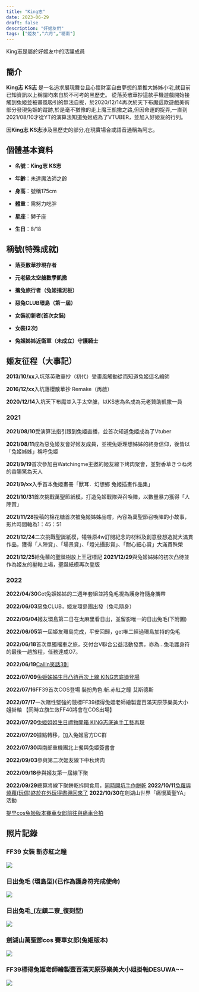 ```yaml
---
title: "King志"
date: 2023-06-29
draft: false
description: "好姬友們"
tags: ["姬友","六月","糖南"]
---
```


King志是屬於好姬友中的活躍成員

## **簡介**

**King志** **KS志**
是一名追求展現舞台且心懷財富自由夢想的單推大姊姊小宅,就目前已知資訊以上稱謂均來自於不可考的黑歷史。
從落英散華抄這款手機遊戲開始接觸到兔姬並被畫風吸引的無法自拔，於2020/12/14再次於天下布魔這款遊戲美術部分發現兔姬的蹤跡,於是毫不猶豫的走上魔王凱撒之路,但因命運的捉弄,一直到2021/08/10才從YT的演算法知道兔姬成為了VTUBER，並加入好姬友的行列。

因**King志** **KS志**涉及黑歷史的部分,在現實場合或語音通稱為阿志。

## **個體基本資料**

- **名號**：**King志** **KS志**

- **年齡**：未達魔法師之齡

- **身高**：號稱175cm

- **體重**：需努力吃胖

- **星座**：獅子座

- **生日**：8/18


## **稱號(特殊成就)**

- **落英散華抄現存者**

- **元老級太空艙數學凱撒**

- **攜兔旅行者（兔姬擋泥板）**

- **惡兔CLUB環島（第一屆）**

- **女裝初新者(首次女裝)**

- **女裝(2次)**

- **兔姬姊姊近衛軍（未成立）守護騎士**



## **姬友征程（大事記）**

**2013/10/xx**入坑落英散華抄（初代）受畫風觸動從而知道兔姬這名繪師

**2016/12/xx**入坑落櫻散華抄 Remake（再啟）

**2020/12/14**入坑天下布魔並入手太空艙，以KS志為名成為元老贊助凱撒一員

### 2021

**2021/08/10**受演算法指引跟到兔姬直播，並首次知道兔姬成為了Vtuber

**2021/08/11**成為惡兔姬友會好姬友成員，並視兔姬理想姊姊的終身信仰，後皆以「兔姬姊姊」稱呼兔姬

**2021/9/19**首次參加由Watchingme主邀的姬友線下烤肉聚會，並對香草きつね烤的香腸驚為天人

**2021/9/xx**入手首本兔姬畫冊「獸耳．幻想鄉 兔姬插畫作品集」

**2021/10/31**首次挑戰萬聖節紙模，打造兔姬戰隊與召喚陣，以數量暴力獲得「人陣賞」

**2021/11/28**投稿的棉花糖首次被兔姬姊姊品嚐，內容為萬聖節召喚陣的小故事，影片時間軸為1：45：51

**2021/12/24**二次挑戰聖誕紙模，犧牲原4w訂閱紀念的材料及創意發想造就大滿貫作品，獲得「人陣賞」、「場景賞」、「燈光攝影賞」、「耐心細心賞」大滿貫殊榮

**2021/12/25**給兔蘿的聖誕樹放上王冠標記
**2021/12/29**與兔姬姊姊的初次凸待並作為姬友的壓軸上場，聖誕紙模再次登版

### 2022

**2022/04/30**Get兔姬姊姊的二週年套組並將兔毛視為護身符隨身攜帶

**2022/06/03**惡兔CLUB，姬友環島團出發（兔毛隨身）

**2022/06/04**姬友環島第二日在太麻里看日出，並留影唯一的日出兔毛(下附圖)

**2022/06/05**第一屆姬友環島完成，平安回歸，get唯二經過環島加持的兔毛

**2022/06/18**首次單獨檔車之旅，交付台V聯合公益活動發票，亦為...兔毛護身符的最後一趟旅程，任務達成O7。

**2022/06/19**[CallIn笑話3則](https://www.youtube.com/watch?v=wHrvU_ngnDI&t=2469s)

**2022/07/09**[兔姬姊姊生日凸待再次上線 KING志底迪登場](https://www.youtube.com/watch?v=gwb3SjjJSJI&t=8938s)

**2022/07/16**FF39首次COS登場 裝扮角色:斬.赤紅之瞳 艾斯德斯

**2022/07/17**一次賭性堅強的競標FF39標得兔姬老師繪製壹百滿天原莎樂美大小姐掛軸
【同時立旗生效FF40將會在COS出場】

**2022/07/20**[兔姬姐姐生日禮物開箱 KING志底迪手工藝再現](https://www.youtube.com/watch?v=0MmTmLN6tU0&t=6665s)

**2022/07/20**據點轉移，加入兔姬官方DC群

**2022/07/30**與南部重機團北上餐與兔姬簽書會

**2022/09/03**參與第二次姬友線下中秋烤肉

**2022/09/18**參與姬友第一屆線下聚

**2022/09/29**總算將線下聚餅乾拆開食用，[同時開坑手作餅乾](https://twitter.com/s25198498/status/1575434378486116352)
**2022/10/11**[兔蘿與燒蘿(玩偶)終於在外玩得盡興回來了](https://twitter.com/s25198498/status/1579846571466063873)
**2022/10/30**在劍湖山世界「痛慢萬聖YA」活動

[提早cos兔姬版本賽車女郎前往與痛車合拍](https://twitter.com/s25198498/status/1586617343467474945)

## **照片記錄**

### FF39 女裝 斬赤紅之瞳
![](https://raw.githubusercontent.com/watercatuwu/usagihimepedia/pic/20230629191257.png)

### 日出兔毛 (環島型)(已作為護身符完成使命)
![](https://raw.githubusercontent.com/watercatuwu/usagihimepedia/pic/20230629191342.png)

### 日出兔毛_(左鎮二寮_復刻型)
![](https://raw.githubusercontent.com/watercatuwu/usagihimepedia/pic/20230629191416.png)

### 劍湖山萬聖節cos 賽車女郎(兔姬版本)
![](https://raw.githubusercontent.com/watercatuwu/usagihimepedia/pic/20230629191440.png)

### FF39標得兔姬老師繪製壹百滿天原莎樂美大小姐掛軸DESUWA~~
![](https://raw.githubusercontent.com/watercatuwu/usagihimepedia/pic/20230629191502.png)
